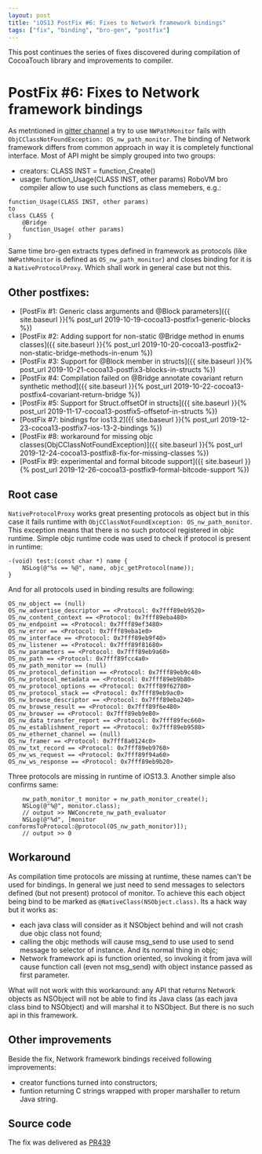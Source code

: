 ```yaml
---
layout: post
title: "iOS13 PostFix #6: Fixes to Network framework bindings"
tags: ["fix", "binding", "bro-gen", "postfix"]
---
```

This post continues the series of fixes discovered during compilation of CocoaTouch library and improvements to compiler.
# PostFix #6: Fixes to Network framework bindings


As metntioned in [gitter channel](https://gitter.im/MobiVM/robovm?at=5de4787632df1245cbc8959a) a try to use `NWPathMonitor` fails with `ObjCClassNotFoundException: OS_nw_path_monitor`. The binding of Network framework differs from common approach in way it is completely functional interface. Most of API might be simply grouped into two groups:
- creators: CLASS INST = function_Create()
- usage: function_Usage(CLASS INST, other params)
RoboVM bro compiler allow to use such functions as class memebers, e.g.:
```
function_Usage(CLASS INST, other params)
to
class CLASS {
    @Bridge
    function_Usage( other params)
}
```

Same time bro-gen extracts types defined in framework as protocols (like `NWPathMonitor` is defined as `OS_nw_path_monitor`) and closes binding for it is a `NativeProtocolProxy`. Which shall work in general case but not this.
<!-- more -->
## Other postfixes:
* [PostFix #1: Generic class arguments and @Block parameters]({{ site.baseurl }}{% post_url 2019-10-19-cocoa13-postfix1-generic-blocks %})
* [PostFix #2: Adding support for non-static @Bridge method in enums classes]({{ site.baseurl }}{% post_url 2019-10-20-cocoa13-postfix2-non-static-bridge-methods-in-enum %})
* [PostFix #3: Support for @Block member in structs]({{ site.baseurl }}{% post_url 2019-10-21-cocoa13-postfix3-blocks-in-structs %})
* [PostFix #4: Compilation failed on @Bridge annotate covariant return synthetic method]({{ site.baseurl }}{% post_url 2019-10-22-cocoa13-postfix4-covariant-return-bridge %})
* [PostFix #5: Support for Struct.offsetOf in structs]({{ site.baseurl }}{% post_url 2019-11-17-cocoa13-postfix5-offsetof-in-structs %})
* [PostFix #7: bindings for ios13.2]({{ site.baseurl }}{% post_url 2019-12-23-cocoa13-postfix7-ios-13-2-bindings %})
* [PostFix #8: workaround for missing objc classes(ObjCClassNotFoundException)]({{ site.baseurl }}{% post_url 2019-12-24-cocoa13-postfix8-fix-for-missing-classes %})
* [PostFix #9: experimental and formal bitcode support]({{ site.baseurl }}{% post_url 2019-12-26-cocoa13-postfix9-formal-bitcode-support %})

## Root case
`NativeProtocolProxy` works great presenting protocols as object but in this case it fails runtime with `ObjCClassNotFoundException: OS_nw_path_monitor`. This exception means that there is no such protocol registered in objc runtime. Simple objc runtime code was used to check if protocol is present in runtime:
```objc
-(void) test:(const char *) name {
    NSLog(@"%s == %@", name, objc_getProtocol(name));
}
```
And for all protocols used in binding results are following:
```
OS_nw_object == (null)
OS_nw_advertise_descriptor == <Protocol: 0x7fff89eb9520>
OS_nw_content_context == <Protocol: 0x7fff89eba480>
OS_nw_endpoint == <Protocol: 0x7fff89ef3480>
OS_nw_error == <Protocol: 0x7fff89eba1e0>
OS_nw_interface == <Protocol: 0x7fff89eb9f40>
OS_nw_listener == <Protocol: 0x7fff89f81680>
OS_nw_parameters == <Protocol: 0x7fff89eb9a60>
OS_nw_path == <Protocol: 0x7fff89fcc4a0>
OS_nw_path_monitor == (null)
OS_nw_protocol_definition == <Protocol: 0x7fff89eb9c40>
OS_nw_protocol_metadata == <Protocol: 0x7fff89eb9b80>
OS_nw_protocol_options == <Protocol: 0x7fff89f62780>
OS_nw_protocol_stack == <Protocol: 0x7fff89eb9ac0>
OS_nw_browse_descriptor == <Protocol: 0x7fff89eba240>
OS_nw_browse_result == <Protocol: 0x7fff89f6e480>
OS_nw_browser == <Protocol: 0x7fff89eb9e80>
OS_nw_data_transfer_report == <Protocol: 0x7fff89fec660>
OS_nw_establishment_report == <Protocol: 0x7fff89eb9580>
OS_nw_ethernet_channel == (null)
OS_nw_framer == <Protocol: 0x7fff8a0124c0>
OS_nw_txt_record == <Protocol: 0x7fff89eb9760>
OS_nw_ws_request == <Protocol: 0x7fff89f94a60>
OS_nw_ws_response == <Protocol: 0x7fff89eb9b20>
```

Three protocols are missing in runtime of iOS13.3. Another simple also confirms same:
```objc
    nw_path_monitor_t monitor = nw_path_monitor_create();
    NSLog(@"%@", monitor.class);
    // output >> NWConcrete_nw_path_evaluator
    NSLog(@"%d", [monitor conformsToProtocol:@protocol(OS_nw_path_monitor)]);
    // output >> 0
```

## Workaround
As compilation time protocols are missing at runtime, these names can't be used for bindings. In general we just need to send messages to selectors defined (but not present) protocol of monitor. To achieve this each object being bind to be marked as `@NativeClass(NSObject.class)`. Its a hack way but it works as:
- each java class will consider as it NSObject behind and will not crash due objc class not found;
- calling the objc methods will cause msg_send to use used to send message to selector of instance. And its normal thing in objc;
- Network framework api is function oriented, so invoking it from java will cause function call (even not msg_send) with object instance passed as first parameter.

What will not work with this workaround: any API that returns Network objects as NSObject will not be able to find its Java class (as each java class bind to NSObject) and will marshal it to NSObject. But there is no such api in this framework.

## Other improvements
Beside the fix, Network framework bindings received following improvements:
- creator functions turned into constructors;
- funtion returning C strings wrapped with proper marshaller to return Java string.

## Source code
The fix was delivered as [PR439](https://github.com/MobiVM/robovm/pull/439)

